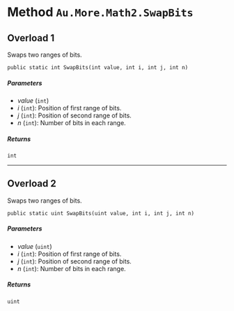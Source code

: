 # Method `Au.More.Math2.SwapBits`

## Overload 1

Swaps two ranges of bits.

```
public static int SwapBits(int value, int i, int j, int n)
```

##### Parameters

- *value*  (`int`)
- *i*  (`int`):
    Position of first range of bits.
- *j*  (`int`):
    Position of second range of bits.
- *n*  (`int`):
    Number of bits in each range.

##### Returns

`int`

* * *

## Overload 2

Swaps two ranges of bits.

```
public static uint SwapBits(uint value, int i, int j, int n)
```

##### Parameters

- *value*  (`uint`)
- *i*  (`int`):
    Position of first range of bits.
- *j*  (`int`):
    Position of second range of bits.
- *n*  (`int`):
    Number of bits in each range.

##### Returns

`uint`